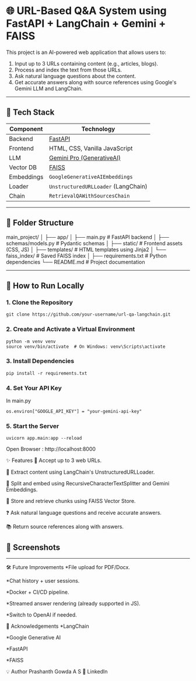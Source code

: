 # 🌐 URL-Based Q&A System using FastAPI + LangChain + Gemini + FAISS

This project is an AI-powered web application that allows users to:

1. Input up to 3 URLs containing content (e.g., articles, blogs).
2. Process and index the text from those URLs.
3. Ask natural language questions about the content.
4. Get accurate answers along with source references using Google's Gemini LLM and LangChain.

---

## 🔧 Tech Stack

| Component  | Technology                                          |
| ---------- | --------------------------------------------------- |
| Backend    | [FastAPI](https://fastapi.tiangolo.com/)            |
| Frontend   | HTML, CSS, Vanilla JavaScript                       |
| LLM        | [Gemini Pro (GenerativeAI)](https://ai.google.dev/) |
| Vector DB  | [FAISS](https://github.com/facebookresearch/faiss)  |
| Embeddings | `GoogleGenerativeAIEmbeddings`                      |
| Loader     | `UnstructuredURLLoader` (LangChain)                 |
| Chain      | `RetrievalQAWithSourcesChain`                       |

---

## 📂 Folder Structure

main_project/
│
├── app/
│ ├── main.py # FastAPI backend
│ ├── schemas/models.py # Pydantic schemas
│ ├── static/ # Frontend assets (CSS, JS)
│ ├── templates/ # HTML templates using Jinja2
│ └── faiss_index/ # Saved FAISS index
│
├── requirements.txt # Python dependencies
└── README.md # Project documentation

---

## 🚀 How to Run Locally

### 1. Clone the Repository

```
git clone https://github.com/your-username/url-qa-langchain.git

```

### 2. Create and Activate a Virtual Environment

```
python -m venv venv
source venv/bin/activate  # On Windows: venv\Scripts\activate
```

### 3. Install Dependencies

```
pip install -r requirements.txt

```

### 4. Set Your API Key

In main.py

```
os.environ["GOOGLE_API_KEY"] = "your-gemini-api-key"

```

### 5. Start the Server

```
uvicorn app.main:app --reload

```

Open Browser : http://localhost:8000

✨ Features
🔗 Accept up to 3 web URLs.

🧠 Extract content using LangChain's UnstructuredURLLoader.

🧩 Split and embed using RecursiveCharacterTextSplitter and Gemini Embeddings.

💾 Store and retrieve chunks using FAISS Vector Store.

❓ Ask natural language questions and receive accurate answers.

📚 Return source references along with answers.

## 📸 Screenshots

---

🛠 Future Improvements
\*File upload for PDF/Docx.

\*Chat history + user sessions.

\*Docker + CI/CD pipeline.

\*Streamed answer rendering (already supported in JS).

\*Switch to OpenAI if needed.

🙌 Acknowledgements
\*LangChain

\*Google Generative AI

\*FastAPI

\*FAISS

💡 Author
Prashanth Gowda A S
📧 LinkedIn
